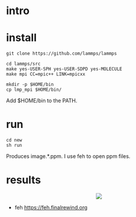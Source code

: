 # intro

# install

    git clone https://github.com/lammps/lammps

    cd lammps/src
    make yes-USER-SPH yes-USER-SDPD yes-MOLECULE
    make mpi CC=mpic++ LINK=mpicxx

    mkdir -p $HOME/bin
    cp lmp_mpi $HOME/bin/

Add $HOME/bin to the PATH.

# run

    cd new
    sh run

Produces image.*.ppm. I use feh to open ppm files.

# results

<p align="center"><img src="img/s.gif"/></p>

- feh https://feh.finalrewind.org
